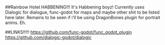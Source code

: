 ##Rainbow Hotel HABBENING!!!
It's Habbening boyz!
Currently uses Dialogic for dialogue, func-godot for maps and maybe other shit to be listed here later. Remains to be seen if i'll be using DragonBones plugin
for portrait anims. Eh.

##LINKS!!!!!
https://github.com/func-godot/func_godot_plugin
https://github.com/dialogic-godot/dialogic
